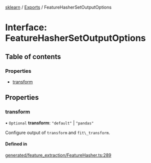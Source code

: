 [sklearn](../readme.md) / [Exports](../modules.md) / FeatureHasherSetOutputOptions

# Interface: FeatureHasherSetOutputOptions

## Table of contents

### Properties

- [transform](FeatureHasherSetOutputOptions.md#transform)

## Properties

### transform

• `Optional` **transform**: ``"default"`` \| ``"pandas"``

Configure output of `transform` and `fit\_transform`.

#### Defined in

[generated/feature_extraction/FeatureHasher.ts:289](https://github.com/transitive-bullshit/scikit-learn-ts/blob/367336a/packages/sklearn/src/generated/feature_extraction/FeatureHasher.ts#L289)

